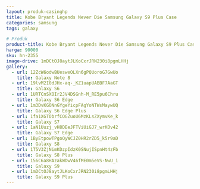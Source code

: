 ```yaml
---
layout: produk-casinghp
title: Kobe Bryant Legends Never Die Samsung Galaxy S9 Plus Case
categories: samsung
tags: galaxy

# Produk
product-title: Kobe Bryant Legends Never Die Samsung Galaxy S9 Plus Case
harga: 90000
sku: hn-2355
image-drive: 1mDCtOJ8aytJLKoCxrJRN230i8pgmLHHj
gallery:
  - url: 12ZcW6odwBUesweOLXn6gPQUoroG7GwUo
    title: Galaxy Note 8
  - url: 19lvM2I0dJHx-aq-_KZ1uapUABBF7AaGT
    title: Galaxy S6
  - url: 1URTCnSXOIr2JV4DSGnh-M_RE5pu6Chru
    title: Galaxy S6 Edge
  - url: 1m3DvKGONnGYgeYicpFAgYoNTWsMaywUQ
    title: Galaxy S6 Edge Plus
  - url: 1fa1XGTObrfCOGZuoU6MzKLsZXymvKe_k
    title: Galaxy S7
  - url: 1aN1Uuzj_vH8DEeJFTViUiGJ7_wrKOv42
    title: Galaxy S7 Edge
  - url: 1ByEtpowTPgoOyWCJZ0HR2rZD5_k5r9aD
    title: Galaxy S8
  - url: 1T5V3ZjNimKDzpIdzK0SNujISpnHt4zFb
    title: Galaxy S8 Plus
  - url: 156C6a8HAzakWDwV46fME0m5eVS-NwU_i
    title: Galaxy S9
  - url: 1mDCtOJ8aytJLKoCxrJRN230i8pgmLHHj
    title: Galaxy S9 Plus
---
```

